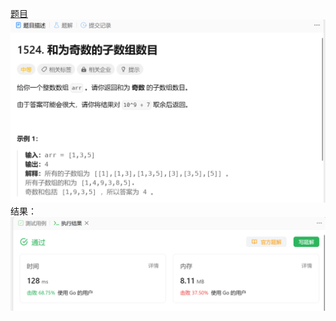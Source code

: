 [题目](https://leetcode.cn/problems/number-of-sub-arrays-with-odd-sum/)
![pic](img.png)
结果：
![pic](result.png)